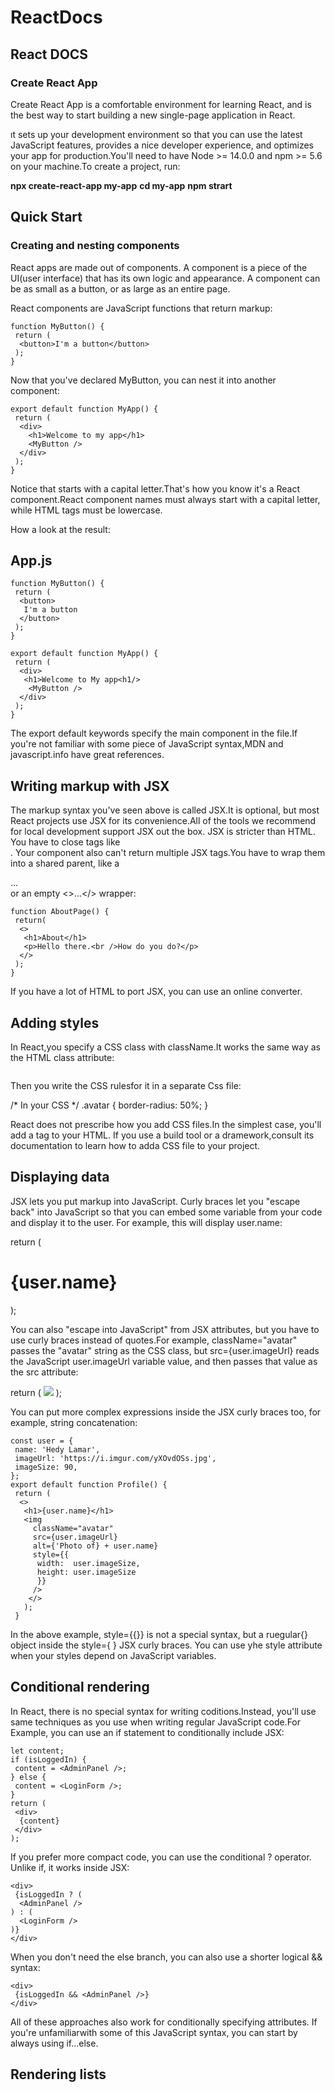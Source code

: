 # ReactDocs
## React DOCS

### Create React App
Create React App is a comfortable environment for learning React, and is the best way to start building a new single-page application in React.

ıt sets up your development environment so that you can use the latest JavaScript features, provides a nice developer experience, and optimizes your app for production.You'll need to have Node >= 14.0.0 and npm >= 5.6 on your machine.To create a project, run:

**npx create-react-app my-app**
**cd my-app**
**npm strart**

## Quick Start
### Creating and nesting components
React apps are made out of components. A component is a piece of the UI(user interface) that has its own logic and appearance. A component can be as small as a button, or as large as an entire page.

React components are JavaScript functions that return markup:

```
function MyButton() {
 return (
  <button>I'm a button</button>
 );
}
```
Now that you've declared MyButton, you can nest it into another component:

```
export default function MyApp() {
 return (
  <div>
    <h1>Welcome to my app</h1>
    <MyButton />
  </div>
 );
}
```
Notice that <MyButton /> starts with a capital letter.That's how you know it's a React component.React component names must always start with a capital letter, while HTML tags must be lowercase.

How a look at the result:
## App.js
```
function MyButton() {
 return (
  <button>
   I'm a button
  </button>
 );
}

export default function MyApp() {
 return (
  <div>
   <h1>Welcome to My app<h1/>
    <MyButton />
  </div>
 );
}
```

The export default keywords specify the main component in the file.If you're not familiar with some piece of JavaScript syntax,MDN and javascript.info have great references.

## Writing markup with JSX

The markup syntax you've seen above is called JSX.It is optional, but most React projects use JSX for its convenience.All of the tools we recommend for local development support JSX out the box.
JSX is stricter than HTML. You have to close tags like <br />. Your component also can't return multiple JSX tags.You have to wrap them into a shared parent, like a <div>...</div> or an empty <>...</> wrapper:
```
function AboutPage() {
 return(
  <>
   <h1>About</h1>
   <p>Hello there.<br />How do you do?</p>
  </>
 );
}
```
If you have a lot of HTML to port JSX, you can use an online converter.

## Adding styles

In React,you specify a CSS class with className.It works the same way as the HTML class attribute:

<img className="avatar" />

Then you write the CSS rulesfor it in a separate Css file:

/* In your CSS */
.avatar {
 border-radius: 50%;
 }

 React does not prescribe how you add CSS files.In the simplest case, you'll add a <link> tag to your HTML. If you use a build tool or a dramework,consult its documentation to learn how to adda CSS file to your project.

 ## Displaying data

JSX lets you put markup into JavaScript. Curly braces let you "escape back" into JavaScript so that you can embed some variable from your code and display it to the user. For example, this will display user.name:

return (
 <h1>
  {user.name}
 </h1>
);

You can also "escape into JavaScript" from JSX attributes, but you have to use curly braces instead of quotes.For example, className="avatar" passes the "avatar" string as the CSS class, but src={user.imageUrl} reads the JavaScript user.imageUrl variable value, and then passes that value as the src attribute:

return (
 <img 
   className="avatar"
   src={user.imageUrl}
  />
 );

 You can put more complex expressions inside the JSX curly braces too, for example, string concatenation:
```
const user = {
 name: 'Hedy Lamar',
 imageUrl: 'https://i.imgur.com/yXOvdOSs.jpg',
 imageSize: 90,
};
export default function Profile() {
 return (
  <>
   <h1>{user.name}</h1>
   <img
     className="avatar"
     src={user.imageUrl}
     alt={'Photo of} + user.name}
     style={{
      width:  user.imageSize,
      height: user.imageSize
      }}
     />
    </>
   );
 }
```

In the above example, style={{}} is not a special syntax, but a ruegular{} object inside the style={ } JSX curly braces. You can use yhe style attribute when your styles depend on JavaScript variables.

## Conditional rendering

In React, there is no special syntax for writing coditions.Instead, you'll use same techniques as you use when writing regular JavaScript code.For Example, you can use an if statement to conditionally include JSX:

```
let content;
if (isLoggedIn) {
 content = <AdminPanel />;
} else {
 content = <LoginForm />;
}
return (
 <div>
  {content}
 </div>
);
```

If you prefer more compact code, you can use the conditional ? operator. Unlike if, it works inside JSX:
```
<div>
 {isLoggedIn ? (
  <AdminPanel />
) : (
  <LoginForm />
)}
</div>
```
When you don't need the else branch, you can also use a shorter logical && syntax:
```
<div>
 {isLoggedIn && <AdminPanel />}
</div>
```
All of these approaches also work for conditionally specifying attributes. If you're unfamiliarwith some of this JavaScript syntax, you can start by always using if...else.

## Rendering lists







  
